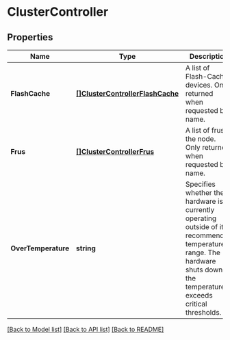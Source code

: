 # ClusterController

## Properties
Name | Type | Description | Notes
------------ | ------------- | ------------- | -------------
**FlashCache** | [**[]ClusterControllerFlashCache**](cluster_controller_flash_cache.md) | A list of Flash-Cache devices. Only returned when requested by name. | [optional] [default to null]
**Frus** | [**[]ClusterControllerFrus**](cluster_controller_frus.md) | A list of frus in the node. Only returned when requested by name. | [optional] [default to null]
**OverTemperature** | **string** | Specifies whether the hardware is currently operating outside of its recommended temperature range. The hardware shuts down if the temperature exceeds critical thresholds. | [optional] [default to null]

[[Back to Model list]](../README.md#documentation-for-models) [[Back to API list]](../README.md#documentation-for-api-endpoints) [[Back to README]](../README.md)


